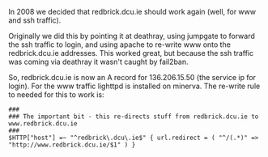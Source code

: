 In 2008 we decided that redbrick.dcu.ie should work again (well, for www and ssh traffic).

Originally we did this by pointing it at deathray, using jumpgate to forward the ssh traffic to login, and using apache to re-write www onto the redbrick.dcu.ie addresses. This worked great, but because the ssh traffic was coming via deathray it wasn't caught by fail2ban.

So, redbrick.dcu.ie is now an A record for 136.206.15.50 (the service ip for login). For the www traffic lighttpd is installed on minerva. The re-write rule to needed for this to work is:

	
	###
	### The important bit - this re-directs stuff from redbrick.dcu.ie to www.redbrick.dcu.ie
	###
	$HTTP["host"] =~ "^redbrick\.dcu\.ie$" { url.redirect = ( "^/(.*)" => "http://www.redbrick.dcu.ie/$1" ) }

